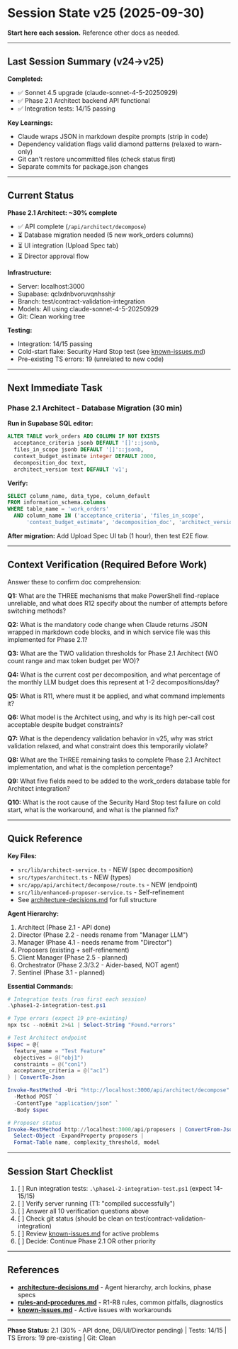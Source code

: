 # Session State v25 (2025-09-30)

**Start here each session.** Reference other docs as needed.

---

## Last Session Summary (v24→v25)

**Completed:**
- ✅ Sonnet 4.5 upgrade (claude-sonnet-4-5-20250929)
- ✅ Phase 2.1 Architect backend API functional
- ✅ Integration tests: 14/15 passing

**Key Learnings:**
- Claude wraps JSON in markdown despite prompts (strip in code)
- Dependency validation flags valid diamond patterns (relaxed to warn-only)
- Git can't restore uncommitted files (check status first)
- Separate commits for package.json changes

---

## Current Status

**Phase 2.1 Architect: ~30% complete**
- ✅ API complete (`/api/architect/decompose`)
- ⏳ Database migration needed (5 new work_orders columns)
- ⏳ UI integration (Upload Spec tab)
- ⏳ Director approval flow

**Infrastructure:**
- Server: localhost:3000
- Supabase: qclxdnbvoruvqnhsshjr
- Branch: test/contract-validation-integration
- Models: All using claude-sonnet-4-5-20250929
- Git: Clean working tree

**Testing:**
- Integration: 14/15 passing
- Cold-start flake: Security Hard Stop test (see [known-issues.md](known-issues.md#5-cold-start-race-condition))
- Pre-existing TS errors: 19 (unrelated to new code)

---

## Next Immediate Task

### Phase 2.1 Architect - Database Migration (30 min)

**Run in Supabase SQL editor:**
```sql
ALTER TABLE work_orders ADD COLUMN IF NOT EXISTS
  acceptance_criteria jsonb DEFAULT '[]'::jsonb,
  files_in_scope jsonb DEFAULT '[]'::jsonb,
  context_budget_estimate integer DEFAULT 2000,
  decomposition_doc text,
  architect_version text DEFAULT 'v1';
```

**Verify:**
```sql
SELECT column_name, data_type, column_default
FROM information_schema.columns
WHERE table_name = 'work_orders'
  AND column_name IN ('acceptance_criteria', 'files_in_scope',
      'context_budget_estimate', 'decomposition_doc', 'architect_version');
```

**After migration:** Add Upload Spec UI tab (1 hour), then test E2E flow.

---

## Context Verification (Required Before Work)

Answer these to confirm doc comprehension:

**Q1:** What are the THREE mechanisms that make PowerShell find-replace unreliable, and what does R12 specify about the number of attempts before switching methods?

**Q2:** What is the mandatory code change when Claude returns JSON wrapped in markdown code blocks, and in which service file was this implemented for Phase 2.1?

**Q3:** What are the TWO validation thresholds for Phase 2.1 Architect (WO count range and max token budget per WO)?

**Q4:** What is the current cost per decomposition, and what percentage of the monthly LLM budget does this represent at 1-2 decompositions/day?

**Q5:** What is R11, where must it be applied, and what command implements it?

**Q6:** What model is the Architect using, and why is its high per-call cost acceptable despite budget constraints?

**Q7:** What is the dependency validation behavior in v25, why was strict validation relaxed, and what constraint does this temporarily violate?

**Q8:** What are the THREE remaining tasks to complete Phase 2.1 Architect implementation, and what is the completion percentage?

**Q9:** What five fields need to be added to the work_orders database table for Architect integration?

**Q10:** What is the root cause of the Security Hard Stop test failure on cold start, what is the workaround, and what is the planned fix?

---

## Quick Reference

**Key Files:**
- `src/lib/architect-service.ts` - NEW (spec decomposition)
- `src/types/architect.ts` - NEW (types)
- `src/app/api/architect/decompose/route.ts` - NEW (endpoint)
- `src/lib/enhanced-proposer-service.ts` - Self-refinement
- See [architecture-decisions.md](architecture-decisions.md) for full structure

**Agent Hierarchy:**
1. Architect (Phase 2.1 - API done)
2. Director (Phase 2.2 - needs rename from "Manager LLM")
3. Manager (Phase 4.1 - needs rename from "Director")
4. Proposers (existing + self-refinement)
5. Client Manager (Phase 2.5 - planned)
6. Orchestrator (Phase 2.3/3.2 - Aider-based, NOT agent)
7. Sentinel (Phase 3.1 - planned)

**Essential Commands:**
```powershell
# Integration tests (run first each session)
.\phase1-2-integration-test.ps1

# Type errors (expect 19 pre-existing)
npx tsc --noEmit 2>&1 | Select-String "Found.*errors"

# Test Architect endpoint
$spec = @{
  feature_name = "Test Feature"
  objectives = @("obj1")
  constraints = @("con1")
  acceptance_criteria = @("ac1")
} | ConvertTo-Json

Invoke-RestMethod -Uri "http://localhost:3000/api/architect/decompose" `
  -Method POST `
  -ContentType "application/json" `
  -Body $spec

# Proposer status
Invoke-RestMethod http://localhost:3000/api/proposers | ConvertFrom-Json |
  Select-Object -ExpandProperty proposers |
  Format-Table name, complexity_threshold, model
```

---

## Session Start Checklist

1. [ ] Run integration tests: `.\phase1-2-integration-test.ps1` (expect 14-15/15)
2. [ ] Verify server running (T1: "compiled successfully")
3. [ ] Answer all 10 verification questions above
4. [ ] Check git status (should be clean on test/contract-validation-integration)
5. [ ] Review [known-issues.md](known-issues.md) for active problems
6. [ ] Decide: Continue Phase 2.1 OR other priority

---

## References

- **[architecture-decisions.md](architecture-decisions.md)** - Agent hierarchy, arch lockins, phase specs
- **[rules-and-procedures.md](rules-and-procedures.md)** - R1-R8 rules, common pitfalls, diagnostics
- **[known-issues.md](known-issues.md)** - Active issues with workarounds

---

**Phase Status:** 2.1 (30% - API done, DB/UI/Director pending) | Tests: 14/15 | TS Errors: 19 pre-existing | Git: Clean